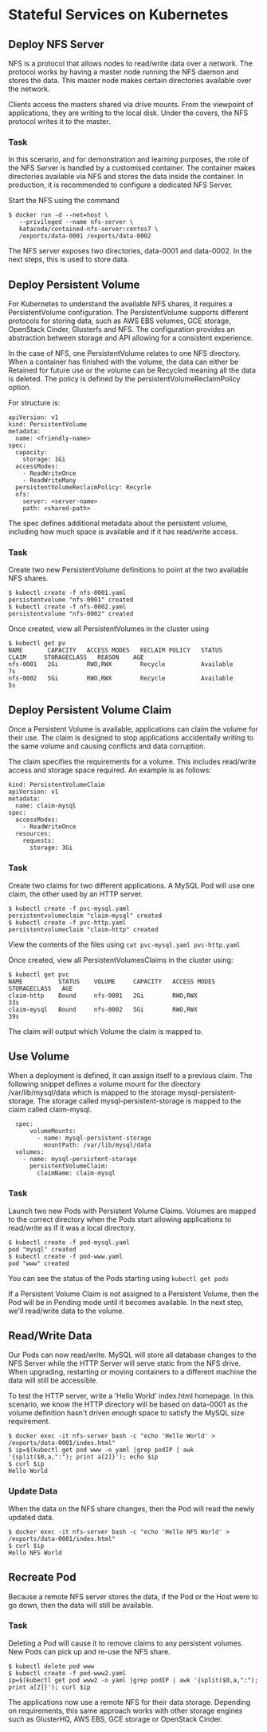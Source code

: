 # Stateful Services on Kubernetes

## Deploy NFS Server
NFS is a protocol that allows nodes to read/write data over a network. The protocol works by having a master node running the NFS daemon and stores the data. This master node makes certain directories available over the network.

Clients access the masters shared via drive mounts. From the viewpoint of applications, they are writing to the local disk. Under the covers, the NFS protocol writes it to the master.

### Task
In this scenario, and for demonstration and learning purposes, the role of the NFS Server is handled by a customised container. The container makes directories available via NFS and stores the data inside the container. In production, it is recommended to configure a dedicated NFS Server.

Start the NFS using the command 
```
$ docker run -d --net=host \
   --privileged --name nfs-server \
   katacoda/contained-nfs-server:centos7 \
   /exports/data-0001 /exports/data-0002
```

The NFS server exposes two directories, data-0001 and data-0002. In the next steps, this is used to store data.

## Deploy Persistent Volume
For Kubernetes to understand the available NFS shares, it requires a PersistentVolume configuration. The PersistentVolume supports different protocols for storing data, such as AWS EBS volumes, GCE storage, OpenStack Cinder, Glusterfs and NFS. The configuration provides an abstraction between storage and API allowing for a consistent experience.

In the case of NFS, one PersistentVolume relates to one NFS directory. When a container has finished with the volume, the data can either be Retained for future use or the volume can be Recycled meaning all the data is deleted. The policy is defined by the persistentVolumeReclaimPolicy option.

For structure is:
```
apiVersion: v1
kind: PersistentVolume
metadata:
  name: <friendly-name>
spec:
  capacity:
    storage: 1Gi
  accessModes:
    - ReadWriteOnce
    - ReadWriteMany
  persistentVolumeReclaimPolicy: Recycle
  nfs:
    server: <server-name>
    path: <shared-path>
```

The spec defines additional metadata about the persistent volume, including how much space is available and if it has read/write access.

### Task
Create two new PersistentVolume definitions to point at the two available NFS shares.

```
$ kubectl create -f nfs-0001.yaml
persistentvolume "nfs-0001" created
$ kubectl create -f nfs-0002.yaml
persistentvolume "nfs-0002" created
```

Once created, view all PersistentVolumes in the cluster using 
```
$ kubectl get pv
NAME       CAPACITY   ACCESS MODES   RECLAIM POLICY   STATUS      CLAIM     STORAGECLASS   REASON    AGE
nfs-0001   2Gi        RWO,RWX        Recycle          Available                                      7s
nfs-0002   5Gi        RWO,RWX        Recycle          Available                                      5s
```

## Deploy Persistent Volume Claim
Once a Persistent Volume is available, applications can claim the volume for their use. The claim is designed to stop applications accidentally writing to the same volume and causing conflicts and data corruption.

The claim specifies the requirements for a volume. This includes read/write access and storage space required. An example is as follows:

```
kind: PersistentVolumeClaim
apiVersion: v1
metadata:
  name: claim-mysql
spec:
  accessModes:
    - ReadWriteOnce
  resources:
    requests:
      storage: 3Gi
```

### Task
Create two claims for two different applications. A MySQL Pod will use one claim, the other used by an HTTP server.

```
$ kubectl create -f pvc-mysql.yaml
persistentvolumeclaim "claim-mysql" created
$ kubectl create -f pvc-http.yaml
persistentvolumeclaim "claim-http" created
```

View the contents of the files using `cat pvc-mysql.yaml pvc-http.yaml`

Once created, view all PersistentVolumesClaims in the cluster using:

```
$ kubectl get pvc
NAME          STATUS    VOLUME     CAPACITY   ACCESS MODES   STORAGECLASS   AGE
claim-http    Bound     nfs-0001   2Gi        RWO,RWX                       33s
claim-mysql   Bound     nfs-0002   5Gi        RWO,RWX                       39s
```

The claim will output which Volume the claim is mapped to.

## Use Volume
When a deployment is defined, it can assign itself to a previous claim. The following snippet defines a volume mount for the directory /var/lib/mysql/data which is mapped to the storage mysql-persistent-storage. The storage called mysql-persistent-storage is mapped to the claim called claim-mysql.

```
  spec:
      volumeMounts:
        - name: mysql-persistent-storage
          mountPath: /var/lib/mysql/data
  volumes:
    - name: mysql-persistent-storage
      persistentVolumeClaim:
        claimName: claim-mysql
```

### Task
Launch two new Pods with Persistent Volume Claims. Volumes are mapped to the correct directory when the Pods start allowing applications to read/write as if it was a local directory.

```
$ kubectl create -f pod-mysql.yaml
pod "mysql" created
$ kubectl create -f pod-www.yaml
pod "www" created
```

You can see the status of the Pods starting using `kubectl get pods`

If a Persistent Volume Claim is not assigned to a Persistent Volume, then the Pod will be in Pending mode until it becomes available. In the next step, we'll read/write data to the volume.

## Read/Write Data
Our Pods can now read/write. MySQL will store all database changes to the NFS Server while the HTTP Server will serve static from the NFS drive. When upgrading, restarting or moving containers to a different machine the data will still be accessible.

To test the HTTP server, write a 'Hello World' index.html homepage. In this scenario, we know the HTTP directory will be based on data-0001 as the volume definition hasn't driven enough space to satisfy the MySQL size requirement.

```
$ docker exec -it nfs-server bash -c "echo 'Hello World' > /exports/data-0001/index.html"
$ ip=$(kubectl get pod www -o yaml |grep podIP | awk '{split($0,a,":"); print a[2]}'); echo $ip
$ curl $ip
Hello World
```

### Update Data
When the data on the NFS share changes, then the Pod will read the newly updated data.

```
$ docker exec -it nfs-server bash -c "echo 'Hello NFS World' > /exports/data-0001/index.html"
$ curl $ip
Hello NFS World
```

## Recreate Pod
Because a remote NFS server stores the data, if the Pod or the Host were to go down, then the data will still be available.

### Task
Deleting a Pod will cause it to remove claims to any persistent volumes. New Pods can pick up and re-use the NFS share.

```
$ kubectl delete pod www
$ kubectl create -f pod-www2.yaml
ip=$(kubectl get pod www2 -o yaml |grep podIP | awk '{split($0,a,":"); print a[2]}'); curl $ip
```

The applications now use a remote NFS for their data storage. Depending on requirements, this same approach works with other storage engines such as GlusterHQ, AWS EBS, GCE storage or OpenStack Cinder.